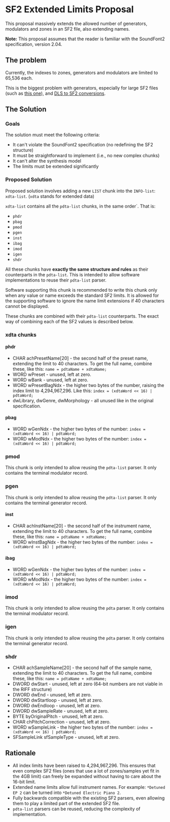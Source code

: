# SF2 Extended Limits Proposal

This proposal massively extends the allowed number of generators, modulators and zones in an SF2 file, also extending names.

**Note:** This proposal assumes that the reader is familiar with the SoundFont2 specification, version 2.04.

## The problem
Currently, the indexes to zones, generators and modulators are limited to 65,536 each.

This is the biggest problem with generators, especially for large SF2 files (such as [this one](https://musical-artifacts.com/artifacts/2525)),
and [DLS to SF2 conversions](https://github.com/spessasus/spessasynth_core/wiki/DLS-Conversion-Problem).

## The Solution

### Goals

The solution must meet the following criteria:

- It can't violate the SoundFont2 specification (no redefining the SF2 structure)
- It must be straightforward to implement (i.e., no new complex chunks)
- It can't alter the synthesis model
- The limits must be extended significantly

### Proposed Solution

Proposed solution involves adding a new `LIST` chunk into the `INFO-list`: `xdta-list`. (`xdta` stands for extended data)

`xdta-list` contains all the `pdta-list` chunks, in the same order`. That is:
- `phdr`
- `pbag`
- `pmod`
- `pgen`
- `inst`
- `ibag`
- `imod`
- `igen`
- `shdr`

All these chunks have **exactly the same structure and rules** as their counterparts in the `pdta-list`.
This is intended to allow software implementations to reuse their `pdta-list` parser.

Software supporting this chunk is recommended to write this chunk only when any value or name exceeds the standard SF2 limits.
It is allowed for the supporting software to ignore the name limit extensions if 40 characters cannot be displayed.

These chunks are combined with their `pdta-list` counterparts.
The exact way of combining each of the SF2 values is described below.

### xdta chunks
#### phdr
- CHAR achPresetName[20] - the second half of the preset name, extending the limit to 40 characters. To get the full name, combine these, like this: `name = pdtaName + xdtaName;`
- WORD wPreset - unused, left at zero.
- WORD wBank - unused, left at zero.
- WORD wPresetBagNdx - the higher two bytes of the number, raising the index limit to 4,294,967,296. Like this: `index = (xdtaWord << 16) | pdtaWord;`
- dwLibrary, dwGenre, dwMorphology - all unused like in the original specification.

#### pbag
- WORD wGenNdx - the higher two bytes of the number: `index = (xdtaWord << 16) | pdtaWord;`
- WORD wModNdx - the higher two bytes of the number: `index = (xdtaWord << 16) | pdtaWord;`

### pmod
This chunk is only intended to allow reusing the `pdta-list` parser. It only contains the terminal modulator record.

### pgen
This chunk is only intended to allow reusing the `pdta-list` parser. It only contains the terminal generator record.

#### inst
- CHAR achInstName[20] - the second half of the instrument name, extending the limit to 40 characters. To get the full name, combine these, like this: `name = pdtaName + xdtaName;`
- WORD wInstBagNdx - the higher two bytes of the number: `index = (xdtaWord << 16) | pdtaWord;`

#### ibag
- WORD wGenNdx - the higher two bytes of the number: `index = (xdtaWord << 16) | pdtaWord;`
- WORD wModNdx - the higher two bytes of the number: `index = (xdtaWord << 16) | pdtaWord;`

### imod
This chunk is only intended to allow reusing the `pdta` parser. It only contains the terminal modulator record.

### igen
This chunk is only intended to allow reusing the `pdta` parser. It only contains the terminal generator record.

### shdr
- CHAR achSampleName[20] - the second half of the sample name, extending the limit to 40 characters. To get the full name, combine these, like this: `name = pdtaName + xdtaName;`
- DWORD dwStart - unused, left at zero (64-bit numbers are not viable in the RIFF structure)
- DWORD dwEnd - unused, left at zero.
- DWORD dwStartloop - unused, left at zero.
- DWORD dwEndloop - unused, left at zero.
- DWORD dwSampleRate - unused, left at zero.
- BYTE byOriginalPitch - unused, left at zero.
- CHAR chPitchCorrection - unused, left at zero.
- WORD wSampleLink - the higher two bytes of the number: `index = (xdtaWord << 16) | pdtaWord;`
- SFSampleLink sfSampleType - unused, left at zero. 

## Rationale

- All index limits have been raised to 4,294,967,296. This ensures that even complex SF2 files (ones that use a lot of zones/samples yet fit in the 4GB limit) can freely be expanded without having to care about the 16-bit limit.
- Extended name limits allow full instrument names. For example: `*Detuned EP 2` can be turned into `*Detuned Electric Piano 2`.
- Fully backwards compatible with the existing SF2 parsers, even allowing them to play a limited part of the extended SF2 file.
- `pdta-list` parsers can be reused, reducing the complexity of implementation.